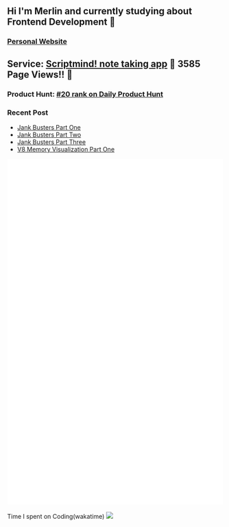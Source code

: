 ## Hi I'm Merlin and currently studying about Frontend Development 👋
### [Personal Website](https://resetmerlin.onrender.com/)
## Service: [Scriptmind! note taking app](https://scripmind.com/) 🎉 3585 Page Views!! 🎉
### Product Hunt: [#20 rank on Daily Product Hunt ](https://www.producthunt.com/products/scriptmind)
### Recent Post
- [Jank Busters Part One](https://blog-two-bay-48.vercel.app/posts/Jank-Busters-Part-One)
- [Jank Busters Part Two](https://blog-two-bay-48.vercel.app/posts/Jank-Busters-Part-Two)
- [Jank Busters Part Three](https://blog-two-bay-48.vercel.app/posts/Jank-Busters-Part-Three)
- [V8 Memory Visualization Part One](https://blog-two-bay-48.vercel.app/posts/V8-Memory-Visualization-Part-One)

![Metrics](/github-metrics.svg)

Time I spent on Coding(wakatime)
<img src="https://wakatime.com/share/@60e4818e-19d5-478c-9922-4c7fe3366bc4/211a56c1-d8f3-4a4f-b590-978a5a38994e.svg"/>

